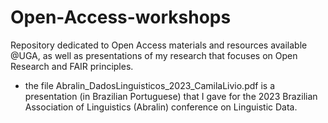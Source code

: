 # Open-Access-workshops
Repository dedicated to Open Access materials and resources available @UGA, as well as presentations of my research that focuses on Open Research and FAIR principles.
- the file Abralin_DadosLinguisticos_2023_CamilaLivio.pdf is a presentation (in Brazilian Portuguese) that I gave for the 2023 Brazilian Association of Linguistics (Abralin) conference on Linguistic Data. 
